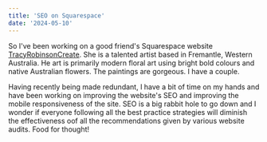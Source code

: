 ```yaml
---
title: 'SEO on Squarespace'
date: '2024-05-10'
---
```


So I've been working on a good friend's Squarespace website [TracyRobinsonCreate](https://tracyrobinsoncreate.com.au/). She is a talented artist based in Fremantle, Western Australia. He art is primarily modern floral art using bright bold colours and native Australian flowers. The paintings are gorgeous. I have a couple. 

Having recently being made redundant, I have a bit of time on my hands and have been working on improving the website's SEO and improving the mobile responsiveness of the site. SEO is a big rabbit hole to go down and I wonder if everyone following all the best practice strategies will diminish the effectiveness oof all the recommendations given by various website audits. Food for thought!